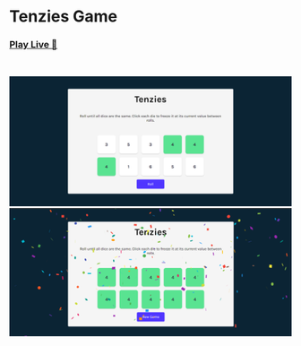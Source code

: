 # Tenzies Game

<a href="https://tenzies-game-radser2001.netlify.app/"><h3>Play Live 🥳</h3></a><br/>

![tenzies](/Screenshots/tenzies.png)
![tenzies-won](/Screenshots/tenzies-won.png)
